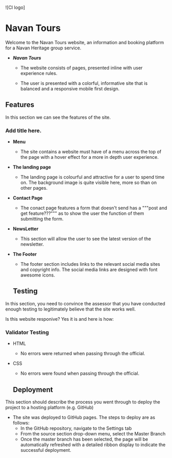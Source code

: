 ![CI logo]

# Navan Tours

Welcome to the Navan Tours website, an information and booking platform for a Navan Heritage group service.

 - ___Navan Tours___

    - The website consists of  pages, presented inline with user experience rules.

    - The user is presented with a colorful, informative site that is balanced and a responsive mobile first design.

## Features 

In this section we can see the features of the site.

### Add title here.

- __Menu__

  - The site contains a website must have of a menu across the top of the page with a hover effect for a more in depth user experience. 

- __The landing page__

  - The landing page is colourful and attractive for a user to spend time on. The background image is quite visible here, more so than on other pages.

- __Contact Page__

  - The conact page features a form that doesn't send has a """post and get feature???""" 
  as to show the user the function of them submitting the form.

- __NewsLetter__

  - This section will allow the user to see the latest version of the newsletter.

- __The Footer__ 

  - The footer section includes links to the relevant social media sites and copyright info. The social media links are designed with font awesome icons.

  ## Testing 

In this section, you need to convince the assessor that you have conducted enough testing to legitimately believe that the site works well.

Is this website responive? Yes it is and here is how:

### Validator Testing 

- HTML
  - No errors were returned when passing through the official.

- CSS
  - No errors were found when passing through the official.

  ## Deployment

This section should describe the process you went through to deploy the project to a hosting platform (e.g. GitHub) 

- The site was deployed to GitHub pages. The steps to deploy are as follows: 
  - In the GitHub repository, navigate to the Settings tab 
  - From the source section drop-down menu, select the Master Branch
  - Once the master branch has been selected, the page will be automatically refreshed with a detailed ribbon display to indicate the successful deployment.
